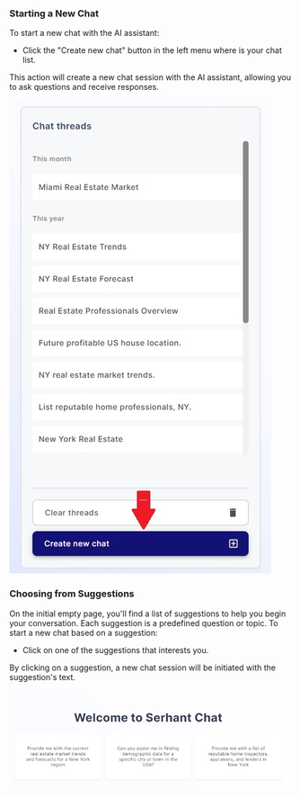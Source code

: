 ### Starting a New Chat

To start a new chat with the AI assistant:

- Click the "Create new chat" button in the left menu where is your chat list.

This action will create a new chat session with the AI assistant, allowing you to ask questions and receive responses.

![createNewChatButton](../../static/chat/createNewChatButton.jpg)

### Choosing from Suggestions

On the initial empty page, you'll find a list of suggestions to help you begin your conversation. Each suggestion is a
predefined question or topic. To start a new chat based on a suggestion:

- Click on one of the suggestions that interests you.

By clicking on a suggestion, a new chat session will be initiated with the suggestion's text.

![createNewChatButton](../../static/chat/suggestions.jpg)
